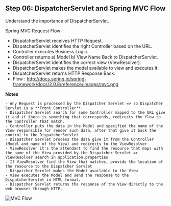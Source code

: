 ## Step 06: DispatcherServlet and Spring MVC Flow

Understand the importance of DispatcherServlet.

Spring MVC Request Flow

- DispatcherServlet receives HTTP Request.
- DispatcherServlet identifies the right Controller based on the URL.
- Controller executes Business Logic.
- Controller returns a) Model b) View Name Back to DispatcherServlet.
- DispatcherServlet identifies the correct view (ViewResolver).
- DispatcherServlet makes the model available to view and executes it.
- DispatcherServlet returns HTTP Response Back.
- Flow : http://docs.spring.io/spring-framework/docs/2.0.8/reference/images/mvc.png

**Notes**

```
- Any Request is processed by the Dispatcher Servlet => so Dispatcher Servlet is a **Front Controller**.
- Dispatcher Servlet search for some Controller mapped to the URL give it and if there is something that corresponds, redirects the flow to the Controller that match.
- Controller puts the data in the Model and specified the name of the VIew responsible for render such data, after that give it back the control to the DispatcherServlet
- Dispatcher Servlet process the data give it from the Controller (Model and name of the View) and redirects to the ViewResolver
- ViewResolver it's the attendant to find the resource that maps with the name of the View provided by the Dispatcher Servlet => ViewResolver search in application.properties
- If ViewResolver find the View that matches, provide the location of the resource to the Dispatcher Servlet
- Dispatcher Servlet makes the Model available to the View
- View executes the Model and send the response to the DispatcherServlet in HTML format.
- Dispatcher Servlet returns the response of the View directly to the web browser through HTTP.
```

![MVC Flow](/home/jon/spring-workspace/spring-boot-framework/01-spring-boot-web-application/images/flow.png  "Flow")